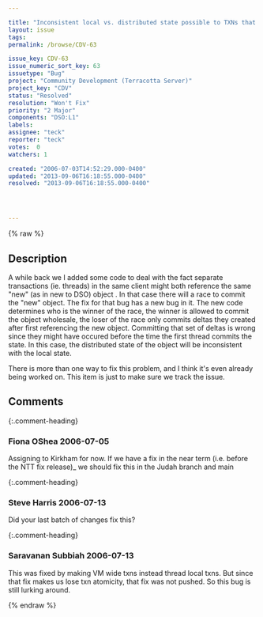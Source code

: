 ```yaml
---

title: "Inconsistent local vs. distributed state possible to TXNs that race to commit new objects"
layout: issue
tags: 
permalink: /browse/CDV-63

issue_key: CDV-63
issue_numeric_sort_key: 63
issuetype: "Bug"
project: "Community Development (Terracotta Server)"
project_key: "CDV"
status: "Resolved"
resolution: "Won't Fix"
priority: "2 Major"
components: "DSO:L1"
labels: 
assignee: "teck"
reporter: "teck"
votes:  0
watchers: 1

created: "2006-07-03T14:52:29.000-0400"
updated: "2013-09-06T16:18:55.000-0400"
resolved: "2013-09-06T16:18:55.000-0400"




---
```


{% raw %}

## Description

<div markdown="1" class="description">

A while back we I added some code to deal with the fact separate transactions (ie. threads) in the same client might both reference the same "new" (as in new to DSO) object . In that case there will a race to commit the "new" object. The fix for that bug has a new bug in it. The new code determines who is the winner of the race, the winner is allowed to commit the object wholesale, the loser of the race only commits deltas they created after first referencing the new object. Committing that set of deltas is wrong since they might have occured before the time the first thread commits the state. In this case, the distributed state of the object will be inconsistent with the local state. 

There is more than one way to fix this problem, and I think it's even already being worked on. This item is just to make sure we track the issue.

</div>

## Comments


{:.comment-heading}
### **Fiona OShea** <span class="date">2006-07-05</span>

<div markdown="1" class="comment">

Assigning to Kirkham for now. If we have a fix in the near term (i.e. before the NTT fix release)\_ we should fix this in the Judah branch and main

</div>


{:.comment-heading}
### **Steve Harris** <span class="date">2006-07-13</span>

<div markdown="1" class="comment">

Did your last batch of changes fix this?

</div>


{:.comment-heading}
### **Saravanan Subbiah** <span class="date">2006-07-13</span>

<div markdown="1" class="comment">

This was fixed by making VM wide txns instead thread local txns. But since that fix makes us lose txn atomicity, that fix was not pushed. So this bug is still lurking around. 

</div>



{% endraw %}
